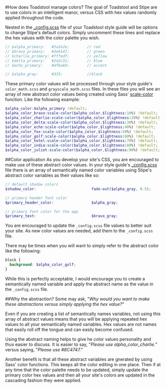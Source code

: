 #How does Toadstool manage colors?
The goal of Toadstool and Stipe are to use colors in an intelligent manor, versus CSS with hex values randomly applied throughout the code. 

Nested in the [_config.scss](http://goo.gl/rmCQP) file of your Toadstool style guide will be options to change Stipe's default colors. Simply uncomment these lines and replace the hex values with the color palette you wish. 

```scss
// $alpha_primary:   #5a2e2e;        // red
// $bravo_primary:   #3e4147;        // green
// $charlie_primary: #fffedf;        // yellow
// $delta_primary:   #2a2c31;        // blue
// $echo_primary:    #dfba69;        // accent

// $alpha_gray:      #333;           //black
```

These primary color values will be processed through your style guide's `color_math.scss` and `grayscale_math.scss` files. In these files you will see an array of new abstract color values being created using Sass' [scale-color](http://goo.gl/SQisc) function. Like the following example:

```scss
$alpha_color:$alpha_primary !default;
$alpha_color_bravo:scale-color($alpha_color,$lightness:10%) !default;
$alpha_color_charlie:scale-color($alpha_color,$lightness:20%) !default;
$alpha_color_delta:scale-color($alpha_color,$lightness:30%) !default;
$alpha_color_echo:scale-color($alpha_color,$lightness:40%) !default;
$alpha_color_fox:scale-color($alpha_color,$lightness:50%) !default;
$alpha_color_golf:scale-color($alpha_color,$lightness:60%) !default;
$alpha_color_hotel:scale-color($alpha_color,$lightness:70%) !default;
$alpha_color_india:scale-color($alpha_color,$lightness:80%) !default;
$alpha_color_juliet:scale-color($alpha_color,$lightness:90%) !default;
```

##Color application
As you develop your site's CSS, you are encouraged to make use of these abstract color values. In your style guide's [_config.scss](http://goo.gl/mi2UC) file there is an array of semantically named color variables using Stipe's abstract color variables as their values like so:

```scss
// default shadow colors
$shadow_color:                         fade-out($alpha_gray, 0.5);

// primary header font color
$primary_header_color:                 $alpha_gray;

// primary font color for the app
$primary_text:                         $bravo_gray;  
```

You are encouraged to update the `_config.scss` file values to better suit your site. As new color values are needed, add them to the `_config.scss` file. 

There may be times when you will want to simply refer to the abstract color like the following:
```scss
block {
  background: $alpha_color_golf;
}
```

While this is perfectly acceptable, I would encourage you to create a semantically named variable and apply the abstract name as the value in the `_config.scss` file. 

##Why the abstraction?
Some may ask, "*Why would you want to make these abstractions versus simply applying the hex value?*"

Even if you are creating a list of semantically names variables, not using this array of abstract values means that you will be applying repeated hex values to all your semantically named variables. Hex values are not names that easily roll off the tongue and can easily become confused.

Using the abstract naming helps to give he color values personality and thus easier to discuss. It is easier to say, "*Please use alpha_color_charlie.*" versus saying, "*Please use #8C4747.*"

Another benefit is that all these abstract variables are gnerated by using Sass' color functions. This keeps all the color editing in one place. Then if at any time that the color palette needs to be updated, simply update the primary color hex values and then all your site's colors are updated in the cascading fashion they were applied. 